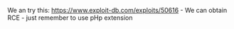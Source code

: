 We an try this: <https://www.exploit-db.com/exploits/50616> - We can obtain RCE - just remember to use pHp extension
